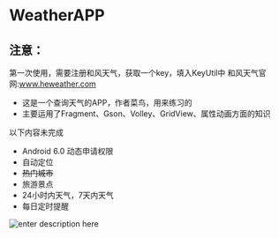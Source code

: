
# WeatherAPP
## 注意：
第一次使用，需要注册和风天气，获取一个key，填入KeyUtil中
 和风天气官网:www.heweather.com
 

 - 这是一个查询天气的APP，作者菜鸟，用来练习的
 - 主要运用了Fragment、Gson、Volley、GridView、属性动画方面的知识

 以下内容未完成
 - Android 6.0 动态申请权限
 - 自动定位
 - ~~热门城市~~
 - 旅游景点
 - 24小时内天气，7天内天气
 - 每日定时提醒

![enter description here][1]


  [1]: http://ww3.sinaimg.cn/mw1024/98e0fbbdjw1f34xjd8c1bg20b40ku7wn.gif

